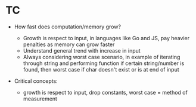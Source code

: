 # TC
- How fast does computation/memory grow?
    - Growth is respect to input, in languages like Go and JS, pay heavier penalties as memory can grow faster
    - Understand general trend with increase in input
    - Always considering worst case scenario, in example of iterating through string and performing function if certain string/number is found, then worst case if char doesn't exist or is at end of input

- Critical concepts:
    - growth is respect to input, drop constants, worst case = method of measurement
